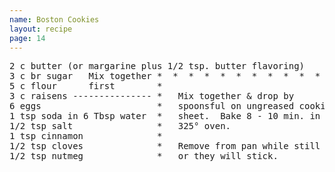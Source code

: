 ```yaml
---
name: Boston Cookies
layout: recipe
page: 14
---
```


<pre>
2 c butter (or margarine plus 1/2 tsp. butter flavoring)
3 c br sugar   Mix together *  *  *  *  *  *  *  *  *  *  *
5 c flour      first        *
3 c raisens --------------- *   Mix together & drop by
6 eggs                      *   spoonsful on ungreased cookie
1 tsp soda in 6 Tbsp water  *   sheet.  Bake 8 - 10 min. in
1/2 tsp salt                *   325° oven.
1 tsp cinnamon              *
1/2 tsp cloves              *   Remove from pan while still hot
1/2 tsp nutmeg              *   or they will stick.
</pre>
